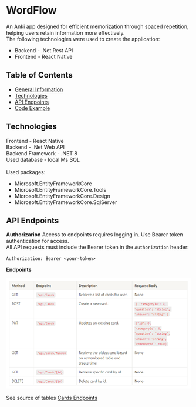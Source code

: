 # WordFlow
An Anki app designed for efficient memorization through spaced repetition, helping users retain information more effectively. <br>
The following technologies were used to create the application: <br>
* Backend - .Net Rest API
* Frontend - React Native
    
## Table of Contents
* [General Information](#General-Information)
* [Technologies](#Technologies)
* [API Endpoints](#API-Endpoints)
* [Code Example](#Code-Example)

## Technologies
Frontend - React Native  
Backend - .Net Web API   
Backend Framework - .NET 8   
Used database - local Ms SQL <br><br>
Used packages:
* Microsoft.EntityFrameworkCore
* Microsoft.EntityFrameworkCore.Tools 
* Microsoft.EntityFrameworkCore.Design
* Microsoft.EntityFrameworkCore.SqlServer

## API Endpoints

**Authorizarion**
Access to endpoints requires logging in. Use Bearer token authentication for access. <br>
All API requests must include the Bearer token in the `Authorization` header:

```
Authorization: Bearer <your-token>
```

**Endpoints**

<img src="./images/CardsApi2.png" alt="drawing" width="700" />

See source of tables [Cards Endpoints](https://gabby-collar-b50.notion.site/WordFlow-Anki-App-API-06b837024e774443bb84a24c1cdad81b?pvs=4")
